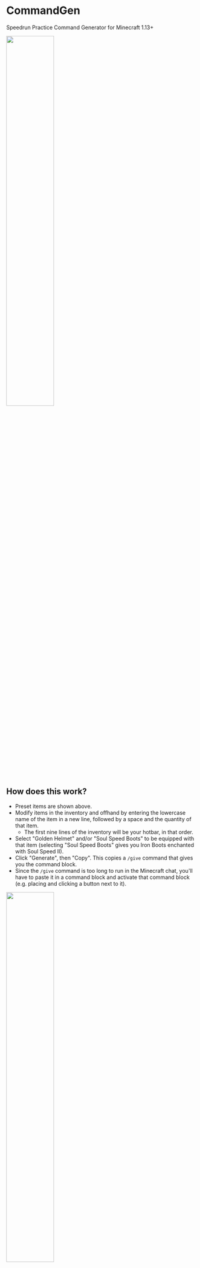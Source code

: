 # CommandGen
Speedrun Practice Command Generator for Minecraft 1.13+

<img src="https://user-images.githubusercontent.com/110107468/182210413-de0dcacc-b22c-4bd4-a4dd-979c75c1ff0f.png" width="50%"/>

## How does this work?

- Preset items are shown above.
- Modify items in the inventory and offhand by entering the lowercase name of the item in a new line, followed by a space and the quantity of that item.
  - The first nine lines of the inventory will be your hotbar, in that order.
- Select "Golden Helmet" and/or "Soul Speed Boots" to be equipped with that item (selecting "Soul Speed Boots" gives you Iron Boots enchanted with Soul Speed II).
- Click "Generate", then "Copy". This copies a `/give` command that gives you the command block.
- Since the `/give` command is too long to run in the Minecraft chat, you'll have to paste it in a command block and activate that command block (e.g. placing and clicking a button next to it).

<img src="https://user-images.githubusercontent.com/110107468/182213404-bffb524c-8242-4573-89a2-2b55ea4a532c.png" width="50%"/>

- Activating that command block gives you a separate command block (this is the one you might want to save to your hotbar). Placing this command block gives you all the items and sends you to the nether.

## Credits

woofdoggo - falling block command

Duncan - end fight block generator
